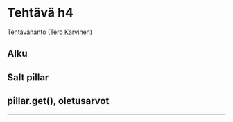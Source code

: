 # Tehtävä h4
[Tehtävänanto (Tero Karvinen)](http://terokarvinen.com/2018/aikataulu-%E2%80%93-palvelinten-hallinta-ict4tn022-4-ti-5-ke-5-loppukevat-2018-5p#h4)

## Alku

## Salt pillar

## pillar.get(), oletusarvot

---

